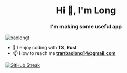 <h1 align="center">Hi 👋, I'm Long</h1>
<h3 align="center">I'm making some useful app</h3>

<p align="left"> <img src="https://komarev.com/ghpvc/?username=baolongt&label=Profile%20views&color=0e75b6&style=flat" alt="baolongt" /> </p>

- 📕 I enjoy coding with **TS**, **Rust**
- 📫 How to reach me **tranbaolong14@gmail.com**

[![GitHub Streak](https://github-readme-streak-stats.herokuapp.com?user=baolongt&theme=meta-dark)](https://git.io/streak-stats)
